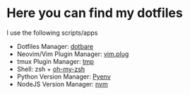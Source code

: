 # Here you can find my dotfiles

I use the following scripts/apps

- Dotfiles Manager: [dotbare](https://github.com/kazhala/dotbare)
- Neovim/Vim Plugin Manager: [vim.plug](https://github.com/junegunn/vim-plug)
- tmux Plugin Manager: [tmp](https://github.com/tmux-plugins/tpm)
- Shell: zsh + [oh-my-zsh](https://ohmyz.sh/)
- Python Version Manager: [Pyenv](https://github.com/pyenv/pyenv)
- NodeJS Version Manager: [nvm](https://github.com/nvm-sh/nvm)

